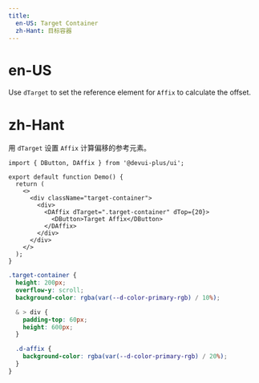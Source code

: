 ```yaml
---
title:
  en-US: Target Container
  zh-Hant: 目标容器
---
```


# en-US

Use `dTarget` to set the reference element for `Affix` to calculate the offset.

# zh-Hant

用 `dTarget` 设置 `Affix` 计算偏移的参考元素。

```tsx
import { DButton, DAffix } from '@devui-plus/ui';

export default function Demo() {
  return (
    <>
      <div className="target-container">
        <div>
          <DAffix dTarget=".target-container" dTop={20}>
            <DButton>Target Affix</DButton>
          </DAffix>
        </div>
      </div>
    </>
  );
}
```

```scss
.target-container {
  height: 200px;
  overflow-y: scroll;
  background-color: rgba(var(--d-color-primary-rgb) / 10%);

  & > div {
    padding-top: 60px;
    height: 600px;
  }

  .d-affix {
    background-color: rgba(var(--d-color-primary-rgb) / 20%);
  }
}
```
